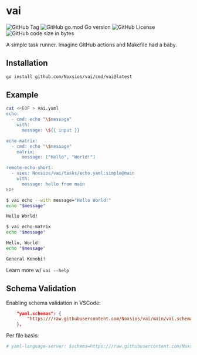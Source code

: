 # vai

![GitHub Tag](https://img.shields.io/github/v/tag/Noxsios/vai)
![GitHub go.mod Go version](https://img.shields.io/github/go-mod/go-version/Noxsios/vai)
![GitHub License](https://img.shields.io/github/license/Noxsios/vai)
![GitHub code size in bytes](https://img.shields.io/github/languages/code-size/Noxsios/vai)

A simple task runner. Imagine GitHub actions and Makefile had a baby.

## Installation

```sh
go install github.com/Noxsios/vai/cmd/vai@latest
```

## Example

```bash
cat <<EOF > vai.yaml
echo:
  - cmd: echo "\$message"
    with:
      message: \${{ input }}

echo-matrix:
  - cmd: echo "\$message"
    matrix:
      message: ["Hello", "World!"]

remote-echo-short:
  - uses: Noxsios/vai/tasks/echo.yaml:simple@main
    with:
      message: hello from main
EOF
```

```sh
$ vai echo --with message="Hello World!"
echo "$message"

Hello World!

$ vai echo-matrix
echo "$message"

Hello, World!
echo "$message"

General Kenobi!
```

Learn more w/ `vai --help`

## Schema Validation

Enabling schema validation in VSCode:

```json
    "yaml.schemas": {
        "https:///raw.githubusercontent.com/Noxsios/vai/main/vai.schema.json": "vai.yaml",
    },
```

Per file basis:

```yaml
# yaml-language-server: $schema=https:///raw.githubusercontent.com/Noxsios/vai/main/vai.schema.json
```
